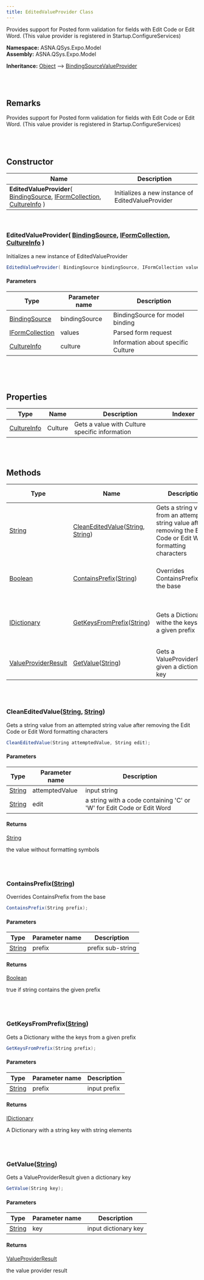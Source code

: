 ```yaml
---
title: EditedValueProvider Class
---
```


Provides support for Posted form validation for fields with Edit Code or Edit Word. (This value provider is registered in Startup.ConfigureServices)

**Namespace:** ASNA.QSys.Expo.Model <br/>
**Assembly:** ASNA.QSys.Expo.Model

**Inheritance:** [Object](https://docs.microsoft.com/en-us/dotnet/api/system.object) --> [BindingSourceValueProvider]($$TODO-Microsoft.AspNetCore.Mvc.ModelBinding.BindingSourceValueProvider.html)

<br>
<br>

## Remarks

Provides support for Posted form validation for fields with Edit Code or Edit Word. (This value provider is registered in Startup.ConfigureServices)

[//]: # ($$TODO: Complete the Remarks section.)

<br>
<br>

## Constructor

| Name |  Description 
| --- | --- 
| **EditedValueProvider**( [BindingSource](https://docs.microsoft.com/en-us/dotnet/api/microsoft.aspnetcore.mvc.modelbinding.bindingsource), [IFormCollection](https://docs.microsoft.com/en-us/dotnet/api/microsoft.aspnetcore.http.iformcollection), [CultureInfo](https://docs.microsoft.com/en-us/dotnet/api/system.globalization.cultureinfo) ) | Initializes a new instance of EditedValueProvider

<br>

### EditedValueProvider( [BindingSource](https://docs.microsoft.com/en-us/dotnet/api/microsoft.aspnetcore.mvc.modelbinding.bindingsource), [IFormCollection](https://docs.microsoft.com/en-us/dotnet/api/microsoft.aspnetcore.http.iformcollection), [CultureInfo](https://docs.microsoft.com/en-us/dotnet/api/system.globalization.cultureinfo) )

Initializes a new instance of EditedValueProvider

```cs
EditedValueProvider( BindingSource bindingSource, IFormCollection values, CultureInfo culture );
```

#### Parameters

| Type | Parameter name | Description
| --- | --- | ---
| [BindingSource](https://docs.microsoft.com/en-us/dotnet/api/microsoft.aspnetcore.mvc.modelbinding.bindingsource) | bindingSource | BindingSource for model binding 
| [IFormCollection](https://docs.microsoft.com/en-us/dotnet/api/microsoft.aspnetcore.http.iformcollection) | values | Parsed form request 
| [CultureInfo](https://docs.microsoft.com/en-us/dotnet/api/system.globalization.cultureinfo) | culture | Information about specific Culture 

<br>


<br>
<br>

## Properties

| Type | Name | Description | Indexer
| --- | --- | --- | --- 
| [CultureInfo](https://docs.microsoft.com/en-us/dotnet/api/system.globalization.cultureinfo) | Culture | Gets a value with Culture specific information | 

<br>
<br>

## Methods

| Type | Name | Description | Return Description 
| --- | --- | --- | --- 
| [String](https://docs.microsoft.com/en-us/dotnet/api/system.string) | [CleanEditedValue](#cleaneditedvaluestring-string)([String](https://docs.microsoft.com/en-us/dotnet/api/system.string), [String](https://docs.microsoft.com/en-us/dotnet/api/system.string)) | Gets a string value from an attempted string value after removing the Edit Code or Edit Word formatting characters | the value without formatting symbols
| [Boolean](https://docs.microsoft.com/en-us/dotnet/api/system.boolean) | [ContainsPrefix](#containsprefixstring)([String](https://docs.microsoft.com/en-us/dotnet/api/system.string)) | Overrides ContainsPrefix from the base | true if string contains the given prefix
| [IDictionary](https://docs.microsoft.com/en-us/dotnet/api/system.collections.generic.idictionary-2) | [GetKeysFromPrefix](#getkeysfromprefixstring)([String](https://docs.microsoft.com/en-us/dotnet/api/system.string)) | Gets a Dictionary withe the keys from a given prefix | A Dictionary with a string key with string elements
| [ValueProviderResult](https://docs.microsoft.com/en-us/dotnet/api/microsoft.aspnetcore.mvc.modelbinding.valueproviderresult) | [GetValue](#getvaluestring)([String](https://docs.microsoft.com/en-us/dotnet/api/system.string)) | Gets a ValueProviderResult given a dictionary key | the value provider result

<br>
<br>

### CleanEditedValue([String](https://docs.microsoft.com/en-us/dotnet/api/system.string), [String](https://docs.microsoft.com/en-us/dotnet/api/system.string))

Gets a string value from an attempted string value after removing the Edit Code or Edit Word formatting characters

```cs
CleanEditedValue(String attemptedValue, String edit);
```

#### Parameters

| Type | Parameter name | Description
| --- | --- | ---
| [String](https://docs.microsoft.com/en-us/dotnet/api/system.string) | attemptedValue | input string 
| [String](https://docs.microsoft.com/en-us/dotnet/api/system.string) | edit | a string with a code containing 'C' or 'W' for Edit Code or Edit Word 

#### Returns

[String](https://docs.microsoft.com/en-us/dotnet/api/system.string)

the value without formatting symbols


<br>
<br>

### ContainsPrefix([String](https://docs.microsoft.com/en-us/dotnet/api/system.string))

Overrides ContainsPrefix from the base

```cs
ContainsPrefix(String prefix);
```

#### Parameters

| Type | Parameter name | Description
| --- | --- | ---
| [String](https://docs.microsoft.com/en-us/dotnet/api/system.string) | prefix | prefix sub-string 

#### Returns

[Boolean](https://docs.microsoft.com/en-us/dotnet/api/system.boolean)

true if string contains the given prefix


<br>
<br>

### GetKeysFromPrefix([String](https://docs.microsoft.com/en-us/dotnet/api/system.string))

Gets a Dictionary withe the keys from a given prefix

```cs
GetKeysFromPrefix(String prefix);
```

#### Parameters

| Type | Parameter name | Description
| --- | --- | ---
| [String](https://docs.microsoft.com/en-us/dotnet/api/system.string) | prefix | input prefix 

#### Returns

[IDictionary](https://docs.microsoft.com/en-us/dotnet/api/system.collections.generic.idictionary-2)

A Dictionary with a string key with string elements


<br>
<br>

### GetValue([String](https://docs.microsoft.com/en-us/dotnet/api/system.string))

Gets a ValueProviderResult given a dictionary key

```cs
GetValue(String key);
```

#### Parameters

| Type | Parameter name | Description
| --- | --- | ---
| [String](https://docs.microsoft.com/en-us/dotnet/api/system.string) | key | input dictionary key 

#### Returns

[ValueProviderResult](https://docs.microsoft.com/en-us/dotnet/api/microsoft.aspnetcore.mvc.modelbinding.valueproviderresult)

the value provider result


<br>
<br>

